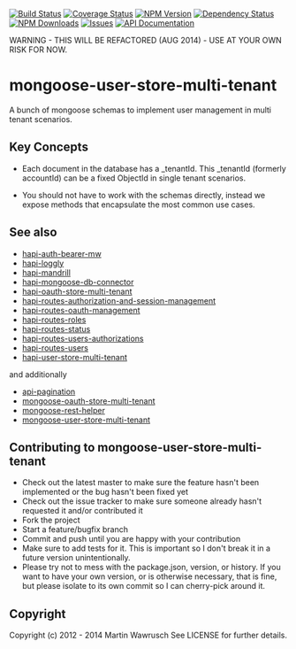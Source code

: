 [![Build Status](https://travis-ci.org/codedoctor/mongoose-user-store-multi-tenant.svg?branch=master)](https://travis-ci.org/codedoctor/mongoose-user-store-multi-tenant)
[![Coverage Status](https://img.shields.io/coveralls/codedoctor/mongoose-user-store-multi-tenant.svg)](https://coveralls.io/r/codedoctor/mongoose-user-store-multi-tenant)
[![NPM Version](http://img.shields.io/npm/v/mongoose-user-store-multi-tenant.svg)](https://www.npmjs.org/package//mongoose-user-store-multi-tenant)
[![Dependency Status](https://gemnasium.com/codedoctor/mongoose-user-store-multi-tenant.svg)](https://gemnasium.com/codedoctor/mongoose-user-store-multi-tenant)
[![NPM Downloads](http://img.shields.io/npm/dm/mongoose-user-store-multi-tenant.svg)](https://www.npmjs.org/package/mongoose-user-store-multi-tenant)
[![Issues](http://img.shields.io/github/issues/codedoctor/mongoose-user-store-multi-tenant.svg)](https://github.com/codedoctor/mongoose-user-store-multi-tenant/issues)
[![API Documentation](http://img.shields.io/badge/API-Documentation-ff69b4.svg)](http://coffeedoc.info/github/codedoctor/mongoose-user-store-multi-tenant)

WARNING - THIS WILL BE REFACTORED (AUG 2014) - USE AT YOUR OWN RISK FOR NOW.

mongoose-user-store-multi-tenant
=================================

A bunch of mongoose schemas to implement user management in multi tenant scenarios.

## Key Concepts

* Each document in the database has a _tenantId. This _tenantId (formerly accountId) can be a fixed ObjectId in single tenant scenarios.

* You should not have to work with the schemas directly, instead we expose methods that encapsulate the most common use cases.


## See also

* [hapi-auth-bearer-mw](https://github.com/codedoctor/hapi-auth-bearer-mw)
* [hapi-loggly](https://github.com/codedoctor/hapi-loggly)
* [hapi-mandrill](https://github.com/codedoctor/hapi-mandrill)
* [hapi-mongoose-db-connector](https://github.com/codedoctor/hapi-mongoose-db-connector)
* [hapi-oauth-store-multi-tenant](https://github.com/codedoctor/hapi-oauth-store-multi-tenant)
* [hapi-routes-authorization-and-session-management](https://github.com/codedoctor/hapi-routes-authorization-and-session-management)
* [hapi-routes-oauth-management](https://github.com/codedoctor/hapi-routes-oauth-management)
* [hapi-routes-roles](https://github.com/codedoctor/hapi-routes-roles)
* [hapi-routes-status](https://github.com/codedoctor/hapi-routes-status)
* [hapi-routes-users-authorizations](https://github.com/codedoctor/hapi-routes-users-authorizations)
* [hapi-routes-users](https://github.com/codedoctor/hapi-routes-users)
* [hapi-user-store-multi-tenant](https://github.com/codedoctor/hapi-user-store-multi-tenant)

and additionally

* [api-pagination](https://github.com/codedoctor/api-pagination)
* [mongoose-oauth-store-multi-tenant](https://github.com/codedoctor/mongoose-oauth-store-multi-tenant)
* [mongoose-rest-helper](https://github.com/codedoctor/mongoose-rest-helper)
* [mongoose-user-store-multi-tenant](https://github.com/codedoctor/mongoose-user-store-multi-tenant)


## Contributing to mongoose-user-store-multi-tenant
 
* Check out the latest master to make sure the feature hasn't been implemented or the bug hasn't been fixed yet
* Check out the issue tracker to make sure someone already hasn't requested it and/or contributed it
* Fork the project
* Start a feature/bugfix branch
* Commit and push until you are happy with your contribution
* Make sure to add tests for it. This is important so I don't break it in a future version unintentionally.
* Please try not to mess with the package.json, version, or history. If you want to have your own version, or is otherwise necessary, that is fine, but please isolate to its own commit so I can cherry-pick around it.

## Copyright

Copyright (c) 2012 - 2014 Martin Wawrusch See LICENSE for
further details.


